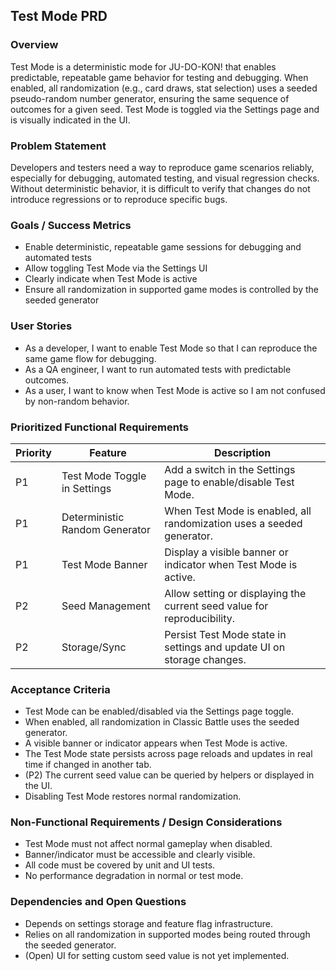 ## Test Mode PRD

### Overview
Test Mode is a deterministic mode for JU-DO-KON! that enables predictable, repeatable game behavior for testing and debugging. When enabled, all randomization (e.g., card draws, stat selection) uses a seeded pseudo-random number generator, ensuring the same sequence of outcomes for a given seed. Test Mode is toggled via the Settings page and is visually indicated in the UI.

### Problem Statement
Developers and testers need a way to reproduce game scenarios reliably, especially for debugging, automated testing, and visual regression checks. Without deterministic behavior, it is difficult to verify that changes do not introduce regressions or to reproduce specific bugs.

### Goals / Success Metrics
- Enable deterministic, repeatable game sessions for debugging and automated tests
- Allow toggling Test Mode via the Settings UI
- Clearly indicate when Test Mode is active
- Ensure all randomization in supported game modes is controlled by the seeded generator

### User Stories
- As a developer, I want to enable Test Mode so that I can reproduce the same game flow for debugging.
- As a QA engineer, I want to run automated tests with predictable outcomes.
- As a user, I want to know when Test Mode is active so I am not confused by non-random behavior.

### Prioritized Functional Requirements

| Priority | Feature                        | Description                                                                 |
|----------|--------------------------------|-----------------------------------------------------------------------------|
| P1       | Test Mode Toggle in Settings   | Add a switch in the Settings page to enable/disable Test Mode.              |
| P1       | Deterministic Random Generator | When Test Mode is enabled, all randomization uses a seeded generator.       |
| P1       | Test Mode Banner               | Display a visible banner or indicator when Test Mode is active.             |
| P2       | Seed Management                | Allow setting or displaying the current seed value for reproducibility.     |
| P2       | Storage/Sync                   | Persist Test Mode state in settings and update UI on storage changes.       |

### Acceptance Criteria
- Test Mode can be enabled/disabled via the Settings page toggle.
- When enabled, all randomization in Classic Battle uses the seeded generator.
- A visible banner or indicator appears when Test Mode is active.
- The Test Mode state persists across page reloads and updates in real time if changed in another tab.
- (P2) The current seed value can be queried by helpers or displayed in the UI.
- Disabling Test Mode restores normal randomization.

### Non-Functional Requirements / Design Considerations
- Test Mode must not affect normal gameplay when disabled.
- Banner/indicator must be accessible and clearly visible.
- All code must be covered by unit and UI tests.
- No performance degradation in normal or test mode.

### Dependencies and Open Questions
- Depends on settings storage and feature flag infrastructure.
- Relies on all randomization in supported modes being routed through the seeded generator.
- (Open) UI for setting custom seed value is not yet implemented.
